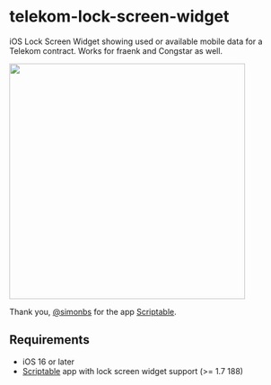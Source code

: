 # telekom-lock-screen-widget
iOS Lock Screen Widget showing used or available mobile data for a Telekom contract. Works for fraenk and Congstar as well.

<img src="https://user-images.githubusercontent.com/8177259/190725625-1dd8d4a1-c9c4-4eb8-a200-25d1755975dc.jpg" width="420"/>



Thank you, [@simonbs](https://twitter.com/simonbs) for the app [Scriptable](https://scriptable.app).

## Requirements

- iOS 16 or later
- [Scriptable](https://apps.apple.com/us/app/scriptable/id1405459188) app with lock screen widget support (>= 1.7 188)

